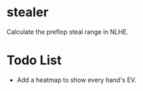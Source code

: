 # stealer
Calculate the preflop steal range in NLHE.

# Todo List
- Add a heatmap to show every hand's EV.
